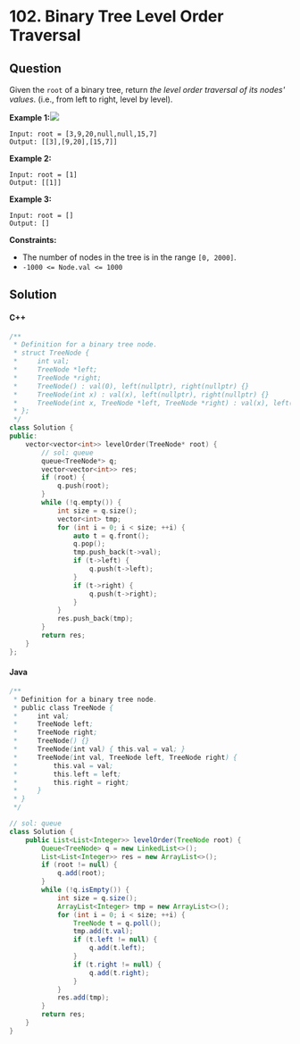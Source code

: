 # 102. Binary Tree Level Order Traversal

## Question

Given the `root` of a binary tree, return _the level order traversal of its nodes' values_. (i.e., from left to right, level by level).

**Example 1:**![](https://assets.leetcode.com/uploads/2021/02/19/tree1.jpg)

```
Input: root = [3,9,20,null,null,15,7]
Output: [[3],[9,20],[15,7]]
```

**Example 2:**

```
Input: root = [1]
Output: [[1]]
```

**Example 3:**

```
Input: root = []
Output: []
```

**Constraints:**

* The number of nodes in the tree is in the range `[0, 2000]`.
* `-1000 <= Node.val <= 1000`

## Solution

#### C++

```cpp
/**
 * Definition for a binary tree node.
 * struct TreeNode {
 *     int val;
 *     TreeNode *left;
 *     TreeNode *right;
 *     TreeNode() : val(0), left(nullptr), right(nullptr) {}
 *     TreeNode(int x) : val(x), left(nullptr), right(nullptr) {}
 *     TreeNode(int x, TreeNode *left, TreeNode *right) : val(x), left(left), right(right) {}
 * };
 */
class Solution {
public:
    vector<vector<int>> levelOrder(TreeNode* root) {
        // sol: queue
        queue<TreeNode*> q;
        vector<vector<int>> res;
        if (root) {
            q.push(root);
        }
        while (!q.empty()) {
            int size = q.size();
            vector<int> tmp;
            for (int i = 0; i < size; ++i) {
                auto t = q.front();
                q.pop();
                tmp.push_back(t->val);
                if (t->left) {
                    q.push(t->left);
                }
                if (t->right) {
                    q.push(t->right);
                }
            }
            res.push_back(tmp);
        }
        return res;
    }
};
```

#### Java

```java
/**
 * Definition for a binary tree node.
 * public class TreeNode {
 *     int val;
 *     TreeNode left;
 *     TreeNode right;
 *     TreeNode() {}
 *     TreeNode(int val) { this.val = val; }
 *     TreeNode(int val, TreeNode left, TreeNode right) {
 *         this.val = val;
 *         this.left = left;
 *         this.right = right;
 *     }
 * }
 */

// sol: queue
class Solution {
    public List<List<Integer>> levelOrder(TreeNode root) {
        Queue<TreeNode> q = new LinkedList<>();
        List<List<Integer>> res = new ArrayList<>();
        if (root != null) {
            q.add(root);
        }
        while (!q.isEmpty()) {
            int size = q.size();
            ArrayList<Integer> tmp = new ArrayList<>();
            for (int i = 0; i < size; ++i) {
                TreeNode t = q.poll();
                tmp.add(t.val);
                if (t.left != null) {
                    q.add(t.left);
                }
                if (t.right != null) {
                    q.add(t.right);
                }
            }
            res.add(tmp);
        }
        return res;
    }
}
```
